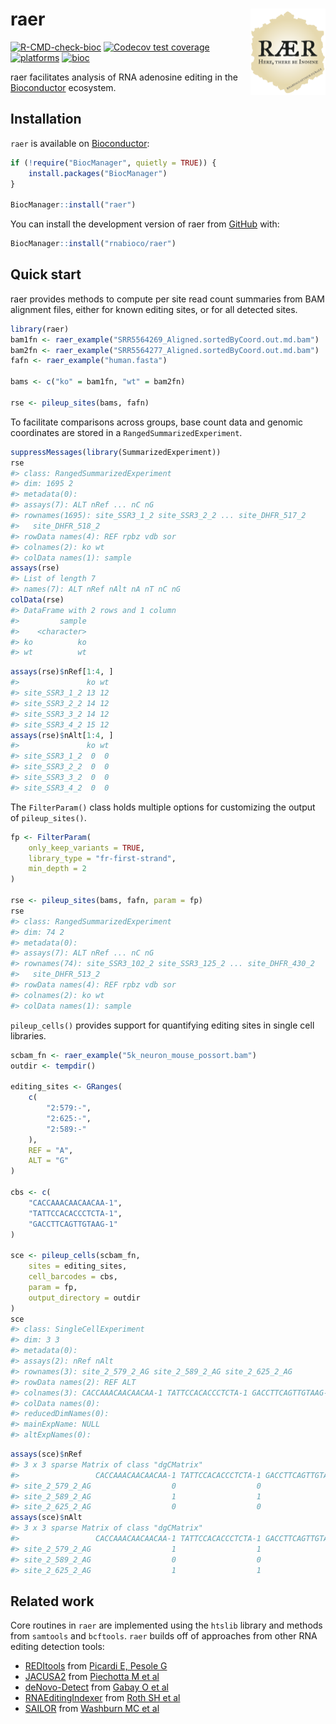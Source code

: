 
<!-- README.md is generated from README.Rmd. Please edit that file -->

# raer <a href="https://rnabioco.github.io/raer"><img src="man/figures/logo.png" align="right" height="138" /></a>

<!-- badges: start -->

[![R-CMD-check-bioc](https://github.com/rnabioco/raer/actions/workflows/check-bioc.yml/badge.svg)](https://github.com/rnabioco/raer/actions/workflows/check-bioc.yml)
[![Codecov test
coverage](https://codecov.io/gh/rnabioco/raer/branch/devel/graph/badge.svg)](https://app.codecov.io/gh/rnabioco/raer?branch=devel)
[![platforms](https://bioconductor.org/shields/availability/devel/raer.svg)](https://bioconductor.org/checkResults/release/bioc-LATEST/raer)
[![bioc](https://bioconductor.org/shields/years-in-bioc/raer.svg)](https://bioconductor.org/packages/release/bioc/html/raer.html)
<!-- badges: end -->

raer facilitates analysis of RNA adenosine editing in the
[Bioconductor](https://bioconductor.org/) ecosystem.

## Installation

`raer` is available on
[Bioconductor](https://bioconductor.org/packages/release/bioc/html/raer.html):

``` r
if (!require("BiocManager", quietly = TRUE)) {
    install.packages("BiocManager")
}

BiocManager::install("raer")
```

You can install the development version of raer from
[GitHub](https://github.com/rnabioco/raer) with:

``` r
BiocManager::install("rnabioco/raer")
```

## Quick start

raer provides methods to compute per site read count summaries from BAM
alignment files, either for known editing sites, or for all detected
sites.

``` r
library(raer)
bam1fn <- raer_example("SRR5564269_Aligned.sortedByCoord.out.md.bam")
bam2fn <- raer_example("SRR5564277_Aligned.sortedByCoord.out.md.bam")
fafn <- raer_example("human.fasta")

bams <- c("ko" = bam1fn, "wt" = bam2fn)

rse <- pileup_sites(bams, fafn)
```

To facilitate comparisons across groups, base count data and genomic
coordinates are stored in a `RangedSummarizedExperiment`.

``` r
suppressMessages(library(SummarizedExperiment))
rse
#> class: RangedSummarizedExperiment 
#> dim: 1695 2 
#> metadata(0):
#> assays(7): ALT nRef ... nC nG
#> rownames(1695): site_SSR3_1_2 site_SSR3_2_2 ... site_DHFR_517_2
#>   site_DHFR_518_2
#> rowData names(4): REF rpbz vdb sor
#> colnames(2): ko wt
#> colData names(1): sample
assays(rse)
#> List of length 7
#> names(7): ALT nRef nAlt nA nT nC nG
colData(rse)
#> DataFrame with 2 rows and 1 column
#>         sample
#>    <character>
#> ko          ko
#> wt          wt
```

``` r
assays(rse)$nRef[1:4, ]
#>               ko wt
#> site_SSR3_1_2 13 12
#> site_SSR3_2_2 14 12
#> site_SSR3_3_2 14 12
#> site_SSR3_4_2 15 12
assays(rse)$nAlt[1:4, ]
#>               ko wt
#> site_SSR3_1_2  0  0
#> site_SSR3_2_2  0  0
#> site_SSR3_3_2  0  0
#> site_SSR3_4_2  0  0
```

The `FilterParam()` class holds multiple options for customizing the
output of `pileup_sites()`.

``` r
fp <- FilterParam(
    only_keep_variants = TRUE,
    library_type = "fr-first-strand",
    min_depth = 2
)

rse <- pileup_sites(bams, fafn, param = fp)
rse
#> class: RangedSummarizedExperiment 
#> dim: 74 2 
#> metadata(0):
#> assays(7): ALT nRef ... nC nG
#> rownames(74): site_SSR3_102_2 site_SSR3_125_2 ... site_DHFR_430_2
#>   site_DHFR_513_2
#> rowData names(4): REF rpbz vdb sor
#> colnames(2): ko wt
#> colData names(1): sample
```

`pileup_cells()` provides support for quantifying editing sites in
single cell libraries.

``` r
scbam_fn <- raer_example("5k_neuron_mouse_possort.bam")
outdir <- tempdir()

editing_sites <- GRanges(
    c(
        "2:579:-",
        "2:625:-",
        "2:589:-"
    ),
    REF = "A",
    ALT = "G"
)

cbs <- c(
    "CACCAAACAACAACAA-1",
    "TATTCCACACCCTCTA-1",
    "GACCTTCAGTTGTAAG-1"
)

sce <- pileup_cells(scbam_fn,
    sites = editing_sites,
    cell_barcodes = cbs,
    param = fp,
    output_directory = outdir
)
sce
#> class: SingleCellExperiment 
#> dim: 3 3 
#> metadata(0):
#> assays(2): nRef nAlt
#> rownames(3): site_2_579_2_AG site_2_589_2_AG site_2_625_2_AG
#> rowData names(2): REF ALT
#> colnames(3): CACCAAACAACAACAA-1 TATTCCACACCCTCTA-1 GACCTTCAGTTGTAAG-1
#> colData names(0):
#> reducedDimNames(0):
#> mainExpName: NULL
#> altExpNames(0):
```

``` r
assays(sce)$nRef
#> 3 x 3 sparse Matrix of class "dgCMatrix"
#>                 CACCAAACAACAACAA-1 TATTCCACACCCTCTA-1 GACCTTCAGTTGTAAG-1
#> site_2_579_2_AG                  0                  0                  1
#> site_2_589_2_AG                  1                  1                  2
#> site_2_625_2_AG                  0                  0                  0
assays(sce)$nAlt
#> 3 x 3 sparse Matrix of class "dgCMatrix"
#>                 CACCAAACAACAACAA-1 TATTCCACACCCTCTA-1 GACCTTCAGTTGTAAG-1
#> site_2_579_2_AG                  1                  1                  1
#> site_2_589_2_AG                  0                  0                  0
#> site_2_625_2_AG                  1                  1                  1
```

## Related work

Core routines in `raer` are implemented using the `htslib` library and
methods from `samtools` and `bcftools`. `raer` builds off of approaches
from other RNA editing detection tools:

- [REDItools](https://github.com/BioinfoUNIBA/REDItools) from [Picardi
  E, Pesole G](https://doi.org/10.1093/bioinformatics/btt287)  
- [JACUSA2](https://github.com/dieterich-lab/JACUSA2) from [Piechotta M
  et al](https://doi.org/10.1186/s12859-016-1432-8)  
- [deNovo-Detect](https://github.com/a2iEditing/deNovo-Detect) from
  [Gabay O et al](https://doi.org/10.1038/s41467-022-28841-4)  
- [RNAEditingIndexer](https://github.com/a2iEditing/RNAEditingIndexer)
  from [Roth SH et al](https://doi.org/10.1038/s41592-019-0610-9)  
- [SAILOR](https://github.com/YeoLab/sailor) from [Washburn MC et
  al](https://10.1016/j.celrep.2014.01.011)
